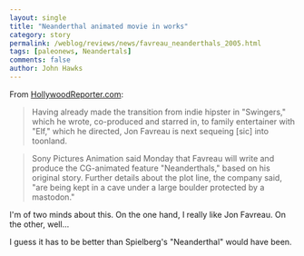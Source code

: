 ```yaml
---
layout: single 
title: "Neanderthal animated movie in works" 
category: story
permalink: /weblog/reviews/news/favreau_neanderthals_2005.html
tags: [paleonews, Neandertals] 
comments: false 
author: John Hawks 
---
```



<p>
From <a href="http://www.hollywoodreporter.com/thr/film/article_display.jsp?vnu_content_id=1001307472">HollywoodReporter.com</a>: 
</p>

<blockquote>Having already made the transition from indie hipster in "Swingers," which he wrote, co-produced and starred in, to family entertainer with "Elf," which he directed, Jon Favreau is next sequeing [sic] into toonland.</blockquote>

<blockquote>Sony Pictures Animation said Monday that Favreau will write and produce the CG-animated feature "Neanderthals," based on his original story. Further details about the plot line, the company said, "are being kept in a cave under a large boulder protected by a mastodon."</blockquote>

<p>
I'm of two minds about this. On the one hand, I really like Jon Favreau. On the other, well...
</p>

<p>
I guess it has to be better than Spielberg's "Neanderthal" would have been. 
</p>

